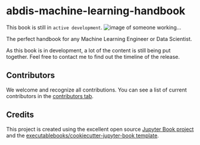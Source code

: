 # abdis-machine-learning-handbook

This book is still in `active development`.
![image of someone working...](https://media3.giphy.com/media/L8K62iTDkzGX6/giphy.gif)

The perfect handbook for any Machine Learning Engineer or Data Scientist.

As this book is in development, a lot of the content is still being put together. Feel free to contact me to find out the timeline of the release.

## Contributors

We welcome and recognize all contributions. You can see a list of current contributors in the [contributors tab](https://github.com/abditimer/abdis_machine_learning_handbook/graphs/contributors).

## Credits

This project is created using the excellent open source [Jupyter Book project](https://jupyterbook.org/) and the [executablebooks/cookiecutter-jupyter-book template](https://github.com/executablebooks/cookiecutter-jupyter-book).
